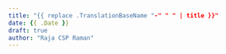 ```yaml
---
title: "{{ replace .TranslationBaseName "-" " " | title }}"
date: {{ .Date }}
draft: true
author: "Raja CSP Raman"
---
```


